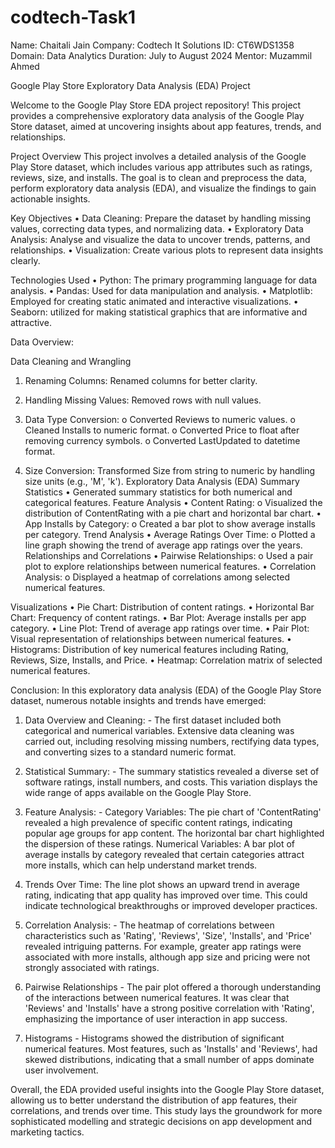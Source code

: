 # codtech-Task1

Name: Chaitali Jain
Company: Codtech It Solutions
ID: CT6WDS1358
Domain: Data Analytics
Duration: July to August 2024
Mentor: Muzammil Ahmed

Google Play Store Exploratory Data Analysis (EDA) Project

Welcome to the Google Play Store EDA project repository! This project provides a comprehensive exploratory data analysis of the Google Play Store dataset, aimed at uncovering insights about app features, trends, and relationships.

Project Overview
This project involves a detailed analysis of the Google Play Store dataset, which includes various app attributes such as ratings, reviews, size, and installs. The goal is to clean and preprocess the data, perform exploratory data analysis (EDA), and visualize the findings to gain actionable insights.

Key Objectives
•	Data Cleaning: Prepare the dataset by handling missing values, correcting data types, and normalizing data.
•	Exploratory Data Analysis: Analyse and visualize the data to uncover trends, patterns, and relationships.
•	Visualization: Create various plots to represent data insights clearly.

Technologies Used 
•	Python: The primary programming language for data analysis.
•	Pandas: Used for data manipulation and analysis.
•	Matplotlib: Employed for creating static animated and interactive visualizations.
•	Seaborn: utilized for making statistical graphics that are informative and attractive. 

Data Overview:
 

Data Cleaning and Wrangling
1.	Renaming Columns: Renamed columns for better clarity.
2.	Handling Missing Values: Removed rows with null values.
 
3.	Data Type Conversion:
o	Converted Reviews to numeric values.
o	Cleaned Installs to numeric format.
o	Converted Price to float after removing currency symbols.
o	Converted LastUpdated to datetime format.
4.	Size Conversion: Transformed Size from string to numeric by handling size units (e.g., 'M', 'k').
Exploratory Data Analysis (EDA)
Summary Statistics
•	Generated summary statistics for both numerical and categorical features.
Feature Analysis
•	Content Rating:
o	Visualized the distribution of ContentRating with a pie chart and horizontal bar chart.
•	App Installs by Category:
o	Created a bar plot to show average installs per category.
Trend Analysis
•	Average Ratings Over Time:
o	Plotted a line graph showing the trend of average app ratings over the years.
Relationships and Correlations
•	Pairwise Relationships:
o	Used a pair plot to explore relationships between numerical features.
•	Correlation Analysis:
o	Displayed a heatmap of correlations among selected numerical features.


Visualizations
•	Pie Chart: Distribution of content ratings. 
•	Horizontal Bar Chart: Frequency of content ratings. 
•	Bar Plot: Average installs per app category. 
•	Line Plot: Trend of average app ratings over time.
•	Pair Plot: Visual representation of relationships between numerical features.
•	Histograms: Distribution of key numerical features including Rating, Reviews, Size, Installs, and Price.
•	Heatmap: Correlation matrix of selected numerical features.
 

Conclusion:
In this exploratory data analysis (EDA) of the Google Play Store dataset, numerous notable insights and trends have emerged: 

1. Data Overview and Cleaning: - The first dataset included both categorical and numerical variables. Extensive data cleaning was carried out, including resolving missing numbers, rectifying data types, and converting sizes to a standard numeric format. 

2. Statistical Summary: - The summary statistics revealed a diverse set of software ratings, install numbers, and costs. This variation displays the wide range of apps available on the Google Play Store. 

3. Feature Analysis: - 
Category Variables: The pie chart of 'ContentRating' revealed a high prevalence of specific content ratings, indicating popular age groups for app content. The horizontal bar chart highlighted the dispersion of these ratings. 
 Numerical Variables: A bar plot of average installs by category revealed that certain categories attract more installs, which can help understand market trends. 

4. Trends Over Time: The line plot shows an upward trend in average rating, indicating that app quality has improved over time. This could indicate technological breakthroughs or improved developer practices. 

5. Correlation Analysis: - The heatmap of correlations between characteristics such as 'Rating', 'Reviews', 'Size', 'Installs', and 'Price' revealed intriguing patterns. For example, greater app ratings were associated with more installs, although app size and pricing were not strongly associated with ratings. 
6. Pairwise Relationships - The pair plot offered a thorough understanding of the interactions between numerical features. It was clear that 'Reviews' and 'Installs' have a strong positive correlation with 'Rating', emphasizing the importance of user interaction in app success. 

7. Histograms - Histograms showed the distribution of significant numerical features. Most features, such as 'Installs' and 'Reviews', had skewed distributions, indicating that a small number of apps dominate user involvement. 

Overall, the EDA provided useful insights into the Google Play Store dataset, allowing us to better understand the distribution of app features, their correlations, and trends over time. This study lays the groundwork for more sophisticated modelling and strategic decisions on app development and marketing tactics.







